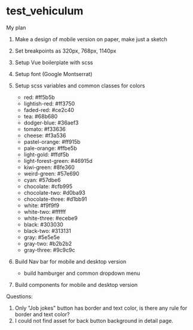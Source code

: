 # test_vehiculum
My plan

 1. Make a design of mobile version on paper, make just a sketch
 2. Set breakpoints as 320px, 768px, 1140px
 3. Setup Vue boilerplate with scss
 4. Setup font (Google Montserrat)
 5. Setup scss variables and common classes for colors
     - red: #ff5b5b
     - lightish-red: #ff3750
     - faded-red: #ce2c40
     - tea: #68b680
     - dodger-blue: #36aef3
     - tomato: #f33636
     - cheese: #f3a536
     - pastel-orange: #ff915b
     - pale-orange: #ffbe5b
     - light-gold: #ffdf5b
     - light-forest-green: #46915d
     - kiwi-green: #8fe360
     - weird-green: #57e690
     - cyan: #57dbe6
     - chocolate: #cfb995
     - chocolate-two: #d0ba93
     - chocolate-three: #d1bb91
     - white: #f9f9f9
     - white-two: #ffffff
     - white-three: #ecebe9
     - black: #303030
     - black-two: #313131
     - gray: #5e5e5e
     - gray-two: #b2b2b2
     - gray-three: #9c9c9c
 
 6. Build Nav bar for mobile and desktop version
     - build hamburger and common dropdown menu
 7. Build components for mobile and desktop version
 
 
 Questions:
 1. Only "Job jokes" button has border and text color, is there any rule for border and text color?
 2. I could not find asset for back button background in detail page.
